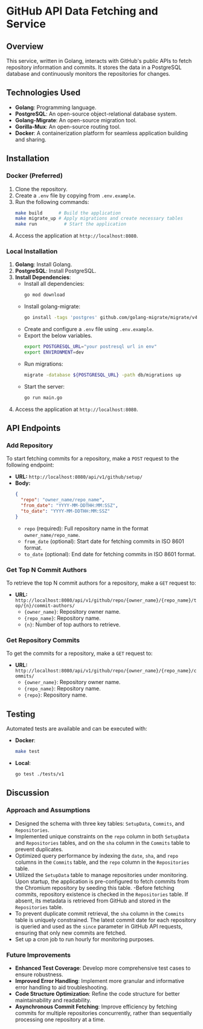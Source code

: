 # GitHub API Data Fetching and Service

## Overview
This service, written in Golang, interacts with GitHub's public APIs to fetch repository information and commits. It stores the data in a PostgreSQL database and continuously monitors the repositories for changes.

## Technologies Used
- **Golang**: Programming language.
- **PostgreSQL**: An open-source object-relational database system.
- **Golang-Migrate**: An open-source migration tool.
- **Gorilla-Mux**: An open-source routing tool.
- **Docker**: A containerization platform for seamless application building and sharing.

## Installation

### Docker (Preferred)
1. Clone the repository.
2. Create a `.env` file by copying from `.env.example`.
3. Run the following commands:
   ```bash
   make build      # Build the application
   make migrate_up # Apply migrations and create necessary tables
   make run          # Start the application
   ```
4. Access the application at `http://localhost:8080`.

### Local Installation
1. **Golang**: Install Golang. 
2. **PostgreSQL**: Install PostgreSQL. 
3. **Install Dependencies**:
   - Install all dependencies:
     ```bash
     go mod download
     ```
   - Install golang-migrate:
     ```bash
     go install -tags 'postgres' github.com/golang-migrate/migrate/v4/cmd/migrate@latest
     ```
   - Create and configure a `.env` file using `.env.example`.
   - Export the below variables.
      ```bash
      export POSTGRESQL_URL="your postresql url in env"
      export ENVIRONMENT=dev
      ```
   - Run migrations:
     ```bash
     migrate -database ${POSTGRESQL_URL} -path db/migrations up
     ```
   - Start the server:
     ```bash
     go run main.go
     ```
4. Access the application at `http://localhost:8080`.

## API Endpoints

### Add Repository

To start fetching commits for a repository, make a `POST` request to the following endpoint:

- **URL:** `http://localhost:8080/api/v1/github/setup/`
- **Body:**
  ```json
  {
    "repo": "owner_name/repo_name",
    "from_date": "YYYY-MM-DDTHH:MM:SSZ",
    "to_date": "YYYY-MM-DDTHH:MM:SSZ"
  }
  ```
  - `repo` (required): Full repository name in the format `owner_name/repo_name`.
  - `from_date` (optional): Start date for fetching commits in ISO 8601 format.
  - `to_date` (optional): End date for fetching commits in ISO 8601 format.

### Get Top N Commit Authors

To retrieve the top N commit authors for a repository, make a `GET` request to:

- **URL:** `http://localhost:8080/api/v1/github/repo/{owner_name}/{repo_name}/top/{n}/commit-authors/`
  - `{owner_name}`: Repository owner name.
  - `{repo_name}`: Repository name.
  - `{n}`: Number of top authors to retrieve.

### Get Repository Commits

To get the commits for a repository, make a `GET` request to:

- **URL:** `http://localhost:8080/api/v1/github/repo/{owner_name}/{repo_name}/commits/`
  - `{owner_name}`: Repository owner name.
  - `{repo_name}`: Repository name.
  - `{repo}`: Repository name.


## Testing

Automated tests are available and can be executed with:

- **Docker**:
  ```bash
  make test
  ```
- **Local**:
  ```bash
  go test ./tests/v1 
  ```

## Discussion

### Approach and Assumptions
  - Designed the schema with three key tables: `SetupData`, `Commits`, and `Repositories`.
  - Implemented unique constraints on the `repo` column in both `SetupData` and `Repositories` tables, and on the `sha` column in the `Commits` table to prevent duplicates.
  - Optimized query performance by indexing the `date`, `sha`, and `repo` columns in the `Commits` table, and the `repo` column in the `Repositories` table.
  - Utilized the `SetupData` table to manage repositories under monitoring. Upon startup, the application is pre-configured to fetch commits from the Chromium repository by seeding this table.
  -Before fetching commits, repository existence is checked in the `Repositories` table. If absent, its metadata is retrieved from GitHub and stored in the `Repositories` table.
  - To prevent duplicate commit retrieval, the `sha` column in the `Commits` table is uniquely constrained. The latest commit date for each repository is queried and used as the `since` parameter in GitHub API requests, ensuring that only new commits are fetched.
  - Set up a cron job to run hourly for monitoring purposes.

### Future Improvements
  - **Enhanced Test Coverage**: Develop more comprehensive test cases to ensure robustness.
  - **Improved Error Handling**: Implement more granular and informative error handling to aid troubleshooting.
  - **Code Structure Optimization**: Refine the code structure for better maintainability and readability.
  - **Asynchronous Commit Fetching**: Improve efficiency by fetching commits for multiple repositories concurrently, rather than sequentially processing one repository at a time.

